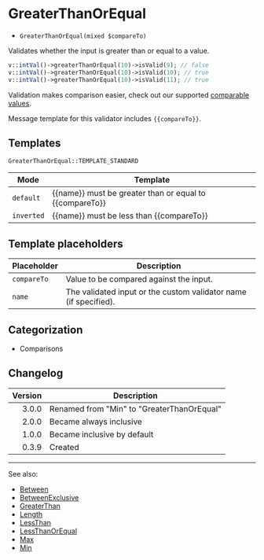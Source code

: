 # GreaterThanOrEqual

- `GreaterThanOrEqual(mixed $compareTo)`

Validates whether the input is greater than or equal to a value.

```php
v::intVal()->greaterThanOrEqual(10)->isValid(9); // false
v::intVal()->greaterThanOrEqual(10)->isValid(10); // true
v::intVal()->greaterThanOrEqual(10)->isValid(11); // true
```

Validation makes comparison easier, check out our supported
[comparable values](../08-comparable-values.md).

Message template for this validator includes `{{compareTo}}`.

## Templates

`GreaterThanOrEqual::TEMPLATE_STANDARD`

| Mode       | Template                                                |
|------------|---------------------------------------------------------|
| `default`  | {{name}} must be greater than or equal to {{compareTo}} |
| `inverted` | {{name}} must be less than {{compareTo}}                |

## Template placeholders

| Placeholder | Description                                                      |
|-------------|------------------------------------------------------------------|
| `compareTo` | Value to be compared against the input.                          |
| `name`      | The validated input or the custom validator name (if specified). |

## Categorization

- Comparisons

## Changelog

| Version | Description                                |
|--------:|--------------------------------------------|
|   3.0.0 | Renamed from "Min" to "GreaterThanOrEqual" |
|   2.0.0 | Became always inclusive                    |
|   1.0.0 | Became inclusive by default                |
|   0.3.9 | Created                                    |

***
See also:

- [Between](Between.md)
- [BetweenExclusive](BetweenExclusive.md)
- [GreaterThan](GreaterThan.md)
- [Length](Length.md)
- [LessThan](LessThan.md)
- [LessThanOrEqual](LessThanOrEqual.md)
- [Max](Max.md)
- [Min](Min.md)
